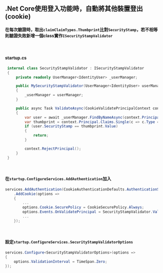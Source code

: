 ## .Net Core使用登入功能時，自動將其他裝置登出(cookie)

#### 在每次驗證時，取出`claimClaimTypes.Thumbprint`比對`SecurityStamp`，若不相等則驗證失敗新增一個class實作`ISecurityStampValidator`

<br>

#### startup.cs

```cs
 internal class SecurityStampValidator : ISecurityStampValidator
 {
     private readonly UserManager<IdentityUser> _userManager;

     public MySecurityStampValidator(UserManager<IdentityUser> userManager)
     {
         _userManager = userManager;
     }

     public async Task ValidateAsync(CookieValidatePrincipalContext context)
     {
         var user = await _userManager.FindByNameAsync(context.Principal.Identity.Name);
         var thumbprint = context.Principal.Claims.Single(c => c.Type == ClaimTypes.Thumbprint);
         if (user.SecurityStamp == thumbprint.Value)
         {
             return;
         }

         context.RejectPrincipal();
     }
 }
```
<br>

#### 在`startup.ConfigureServices.AddAuthentication`加入

```cs
services.AddAuthentication(CookieAuthenticationDefaults.AuthenticationScheme)
    .AddCookie(options =>
    {
        ...
        options.Cookie.SecurePolicy = CookieSecurePolicy.Always;
        options.Events.OnValidatePrincipal = SecurityStampValidator.ValidatePrincipalAsync;
        ...
    });
```
<br>

#### 設定`startup.ConfigureServices.SecurityStampValidatorOptions`

```cs
services.Configure<SecurityStampValidatorOptions>(options =>
{
    options.ValidationInterval = TimeSpan.Zero;   
});
```

